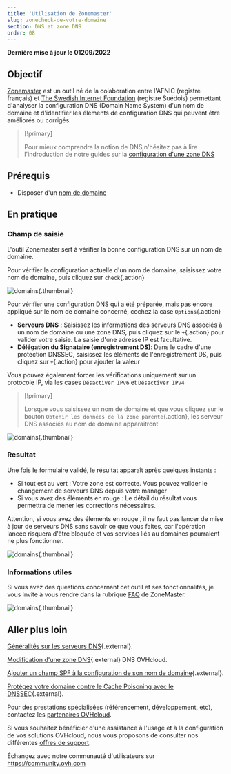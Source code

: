 ```yaml
---
title: 'Utilisation de Zonemaster'
slug: zonecheck-de-votre-domaine
section: DNS et zone DNS
order: 08
---
```


**Dernière mise à jour le 01209/2022**

## Objectif

[Zonemaster](https://zonemaster.fr/) est un outil né de la colaboration entre l'AFNIC (registre français) et [The Swedish Internet Foundation](https://internetstiftelsen.se/en/) (registre Suédois) permettant d'analyser la configuration DNS (Domain Name System) d'un nom de domaine et d'identifier les éléments de configuration DNS qui peuvent être améliorés ou corrigés.

> [!primary]
>
> Pour mieux comprendre la notion de DNS,n'hésitez pas à lire l'indroduction de notre guides sur la [configuration d'une zone DNS](https://docs.ovh.com/fr/domains/editer-ma-zone-dns/)

## Prérequis

- Disposer d'un [nom de domaine](https://www.ovhcloud.com/fr/domain/)

## En pratique

### Champ de saisie

L'outil Zonemaster sert à vérifier la bonne configuration DNS sur un nom de domaine.

Pour vérifier la configuration actuelle d'un nom de domaine, saisissez votre nom de domaine, puis cliquez sur `check`{.action}

![domains](images/zonemaster01.jpg){.thumbnail}

Pour vérifier une configuration DNS qui a été préparée, mais pas encore appliqué sur le nom de domaine concerné, cochez la case `Options`{.action}

- **Serveurs DNS** : Saisissez les informations des serveurs DNS associés à un nom de domaine ou une zone DNS, puis cliquez sur le `+`{.action} pour valider votre saisie. La saisie d'une adresse IP est facultative.
- **Délégation du Signataire (enregistrement DS)**: Dans le cadre d'une protection DNSSEC, saisissez les éléments de l'enregistrement DS, puis cliquez sur `+`{.action} pour ajouter la valeur

Vous pouvez également forcer les vérifications uniquement sur un protocole IP, via les cases `Désactiver IPv6` et `Désactiver IPv4`

> [!primary]
>
> Lorsque vous saisissez un nom de domaine et que vous cliquez sur le bouton `Obtenir les données de la zone parente`{.action}, les serveur DNS associés au nom de domaine apparaitront

![domains](images/zonemaster01.jpg){.thumbnail}

### Resultat

Une fois le formulaire validé, le résultat apparaît après quelques instants :

- Si tout est au vert : Votre zone est correcte. Vous pouvez valider le changement de serveurs DNS depuis votre manager
- Si vous avez des éléments en rouge : Le détail du résultat vous permettra de mener les corrections nécessaires.

Attention, si vous avez des élements en rouge , il ne faut pas lancer de mise à jour de serveurs DNS sans savoir ce que vous faites, car l'opération lancée risquera d'être bloquée et vos services liés au domaines pourraient ne plus fonctionner.

![domains](images/img_3211.jpg){.thumbnail}

### Informations utiles

Si vous avez des questions concernant cet outil et ses fonctionnalités, je vous invite à vous rendre dans la rubrique [FAQ](https://zonemaster.net/faq) de ZoneMaster.

![domains](images/img_3212.jpg){.thumbnail}

## Aller plus loin

[Généralités sur les serveurs DNS](../generalites-serveurs-dns/){.external}.

[ Modification d'une zone DNS](https://docs.ovh.com/fr/domains/editer-ma-zone-dns/){.external} DNS OVHcloud.

[Ajouter un champ SPF à la configuration de son nom de domaine](../le-champ-spf/){.external}.

[Protégez votre domaine contre le Cache Poisoning avec le DNSSEC](https://www.ovhcloud.com/fr/domains/dnssec/){.external}.

Pour des prestations spécialisées (référencement, développement, etc), contactez les [partenaires OVHcloud](https://partner.ovhcloud.com/fr/).

Si vous souhaitez bénéficier d'une assistance à l'usage et à la configuration de vos solutions OVHcloud, nous vous proposons de consulter nos différentes [offres de support](https://www.ovhcloud.com/fr/support-levels/).

Échangez avec notre communauté d'utilisateurs sur <https://community.ovh.com>
